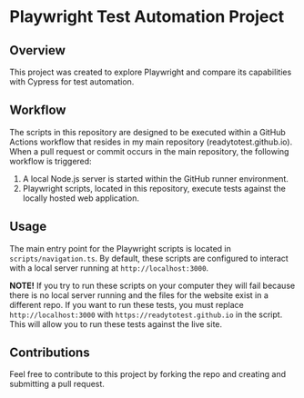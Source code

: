 # Playwright Test Automation Project

## Overview

This project was created to explore Playwright and compare its capabilities with Cypress for test automation.

## Workflow

The scripts in this repository are designed to be executed within a GitHub Actions workflow that resides in my main repository (readytotest.github.io). When a pull request or commit occurs in the main repository, the following workflow is triggered:

1. A local Node.js server is started within the GitHub runner environment.
2. Playwright scripts, located in this repository, execute tests against the locally hosted web application.

## Usage

The main entry point for the Playwright scripts is located in `scripts/navigation.ts`. By default, these scripts are configured to interact with a local server running at `http://localhost:3000`. 

<b>NOTE!</b> If you try to run these scripts on your computer they will fail because there is no local server running
and the files for the website exist in a different repo. If you want to run these tests, you must replace 
`http://localhost:3000` with `https://readytotest.github.io` in the script. This will allow you to run these tests
against the live site.

## Contributions

Feel free to contribute to this project by forking the repo and creating and submitting a pull request.
